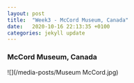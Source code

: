 ```yaml
---
layout: post
title:  "Week3 - McCord Museum, Canada"
date:   2020-10-16 22:13:35 +0100
categories: jekyll update
---
```


### McCord Museum, Canada


![](/media-posts/Museum McCord.jpg)
